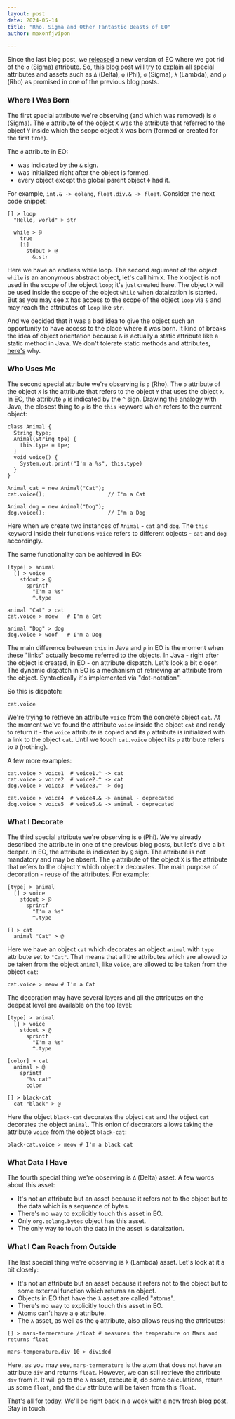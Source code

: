 ```yaml
---
layout: post
date: 2024-05-14
title: "Rho, Sigma and Other Fantastic Beasts of EO"
author: maxonfjvipon

---
```


Since the last blog post, we [released](https://github.com/objectionary/eo/releases/tag/0.38.0) a 
new version of EO where we got rid of the `σ` (Sigma) attribute. So, this blog post will try to 
explain all special attributes and assets such as `Δ` (Delta), `φ` (Phi), `σ` (Sigma), `λ` (Lambda),
and `ρ` (Rho) as promised in one of the previous blog posts.

<!--more-->

### Where I Was Born

The first special attribute we're observing (and which was removed) is `σ` (Sigma). The `σ` 
attribute of the object `X` was the attribute that referred to the object `Y` inside which the 
scope object `X` was born (formed or created for the first time).

The `σ` attribute in EO:
- was indicated by the `&` sign.
- was initialized right after the object is formed.
- every object except the global parent object `Φ` had it.

For example, `int.& -> eolang`, `float.div.& -> float`. Consider the next code snippet:

```
[] > loop
  "Hello, world" > str
  
  while > @
    true
    [i]
      stdout > @
        &.str
```

Here we have an endless while loop. The second argument of the object `while` is an anonymous 
abstract object, let's call him `X`. The `X` object is not used in the scope of the object `loop`; 
it's just created here. The object `X` will be used inside the scope of the object `while` when 
dataization is started. But as you may see `X` has access to the scope of the object `loop` via 
`&` and may reach the attributes of `loop` like `str`.

And we decided that it was a bad idea to give the object such an opportunity to have access to the 
place where it was born. It kind of breaks the idea of object orientation because `&` is actually 
a static attribute like a static method in Java. We don't tolerate static methods and attributes, 
[here's](https://www.yegor256.com/2014/05/05/oop-alternative-to-utility-classes.html) why.

### Who Uses Me

The second special attribute we're observing is `ρ` (Rho). The `ρ` attribute of the object `X` is 
the attribute that refers to the object `Y` that uses the object `X`. In EO, the attribute `ρ` is 
indicated by the `^` sign. Drawing the analogy with Java, the closest thing to `ρ` is the `this` 
keyword which refers to the current object:

```
class Animal {
  String type;
  Animal(String tpe) {
    this.type = tpe;
  }
  void voice() {
    System.out.print("I'm a %s", this.type)
  }
}

Animal cat = new Animal("Cat");
cat.voice();                    // I'm a Cat

Animal dog = new Animal("Dog");
dog.voice();                    // I'm a Dog
```

Here when we create two instances of `Animal` - `cat` and `dog`. The `this` keyword inside their 
functions `voice` refers to different objects - `cat` and `dog` accordingly.

The same functionality can be achieved in EO:
```
[type] > animal
  [] > voice
    stdout > @
      sprintf
        "I'm a %s"
        ^.type

animal "Cat" > cat
cat.voice > moew   # I'm a Cat

animal "Dog" > dog
dog.voice > woof   # I'm a Dog

```
The main difference between `this` in Java and `ρ` in EO is the moment when these "links"   actually 
become referred to the objects. In Java - right after the object is created, in EO - on attribute 
dispatch. Let's look a bit closer. The dynamic dispatch in EO is a mechanism of retrieving an 
attribute from the object. Syntactically it's implemented via "dot-notation".

So this is dispatch:

```
cat.voice
```

We're trying to retrieve an attribute `voice` from the concrete object `cat`. At the moment we've 
found the attribute `voice` inside the object `cat` and ready to return it - the `voice` attribute 
is copied and its `ρ` attribute is initialized with a link to the object `cat`. Until we touch 
`cat.voice` object its `ρ` attribute refers to `Ø` (nothing).

A few more examples:

```
cat.voice > voice1  # voice1.^ -> cat
cat.voice > voice2  # voice2.^ -> cat
dog.voice > voice3  # voice3.^ -> dog

cat.voice > voice4  # voice4.& -> animal - deprecated
dog.voice > voice5  # voice5.& -> animal - deprecated
```

### What I Decorate

The third special attribute we're observing is `φ` (Phi). We've already described the attribute in 
one of the previous blog posts, but let's dive a bit deeper. In EO, the attribute is indicated 
by `@` sign. The attribute is not mandatory and may be absent. The `φ` attribute of the object `X` 
is the attribute that refers to the object `Y` which object `X` decorates. The main purpose of 
decoration - reuse of the attributes. For example:

```
[type] > animal
  [] > voice
    stdout > @
      sprintf
        "I'm a %s"
        ^.type

[] > cat
  animal "Cat" > @
```

Here we have an object `cat` which decorates an object `animal` with `type` attribute set to 
`"Cat"`. That means that all the attributes which are allowed to be taken from the object `animal`, 
like `voice`, are allowed to be taken from the object `cat`:

```
cat.voice > meow # I'm a Cat
```

The decoration may have several layers and all the attributes on the deepest level are available 
on the top level:

```
[type] > animal
  [] > voice
    stdout > @
      sprintf
        "I'm a %s"
        ^.type

[color] > cat
  animal > @
    sprintf
      "%s cat"
      color

[] > black-cat
  cat "black" > @
```

Here the object `black-cat` decorates the object `cat` and the object `cat` decorates the object 
`animal`. This onion of decorators allows taking the attribute `voice` from the object `black-cat`:

```
black-cat.voice > meow # I'm a black cat
```

### What Data I Have

The fourth special thing we're observing is `Δ` (Delta) asset. A few words about this asset:
- It's not an attribute but an asset because it refers not to the object but to the data which is 
  a sequence of bytes.
- There's no way to explicitly touch this asset in EO.
- Only `org.eolang.bytes` object has this asset.
- The only way to touch the data in the asset is dataization.

### What I Can Reach from Outside

The last special thing we're observing is `λ` (Lambda) asset. Let's look at it a bit closely:
- It's not an attribute but an asset because it refers not to the object but to some external 
  function which returns an object.
- Objects in EO that have the `λ` asset are called "atoms".
- There's no way to explicitly touch this asset in EO.
- Atoms can't have a `φ` attribute.
- The `λ` asset, as well as the `φ` attribute, also allows reusing the attributes:

```
[] > mars-termerature /float # measures the temperature on Mars and returns float

mars-temperature.div 10 > divided
```

Here, as you may see, `mars-termerature` is the atom that does not have an attribute `div` and 
returns `float`. However, we can still retrieve the attribute `div` from it. It will go to the 
`λ` asset, execute it, do some calculations, return us some `float`, and the `div` attribute will 
be taken from this `float`.

That's all for today. We'll be right back in a week with a new fresh blog post. Stay in touch.